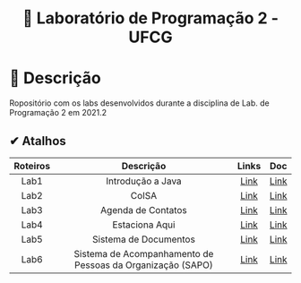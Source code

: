 <h1 align="center">
  <p> 📑 Laboratório de Programação 2 - UFCG </p>
</h1>

# 📝 Descrição

Ropositório com os labs desenvolvidos durante a disciplina de Lab. de Programação 2 em 2021.2

## ✔ Atalhos

Roteiros | Descrição | Links | Doc
:--: | :--: | :--:| :--: 
Lab1 | Introdução a Java | [Link](Laboratorios/Lab1) | [Link](https://docs.google.com/document/d/17yZhkjpAcfFeaK5w_rji8hAmQiRW7xVrtUdhHj2OZy4/edit#heading=h.jp1ocal7s8nj)
Lab2 | CoISA | [Link](Laboratorios/Lab2) | [Link](https://docs.google.com/document/d/17yZhkjpAcfFeaK5w_rji8hAmQiRW7xVrtUdhHj2OZy4/edit#heading=h.jp1ocal7s8nj)
Lab3 | Agenda de Contatos | [Link](Laboratorios/Lab3) | [Link](https://docs.google.com/document/d/16jS9QOY5hdUlO71YzZnFijDYsEs8HsofQBg3PvhcFRE/edit#heading=h.wyt5q9l8cdwx)
Lab4 | Estaciona Aqui | [Link](Laboratorios/Lab4) | [Link](https://docs.google.com/document/d/1rrhhB-zOtMDLLYn-WvyB4wy6dpL5LFUp7xsNSWr4VoE)
Lab5 | Sistema de Documentos | [Link](Laboratorios/Lab5) | [Link](https://docs.google.com/document/d/1WDBJ087DnWSKil4GVQ9Dqdw_L0LEA9xlOXK7gsGpLfI/edit#heading=h.n0xi1ilijyi3)
Lab6 | Sistema de Acompanhamento de Pessoas da Organização (SAPO) | [Link](Laboratorios/Lab6) | [Link](https://docs.google.com/document/d/1WDBJ087DnWSKil4GVQ9Dqdw_L0LEA9xlOXK7gsGpLfI/edit#heading=h.n0xi1ilijyi3)
